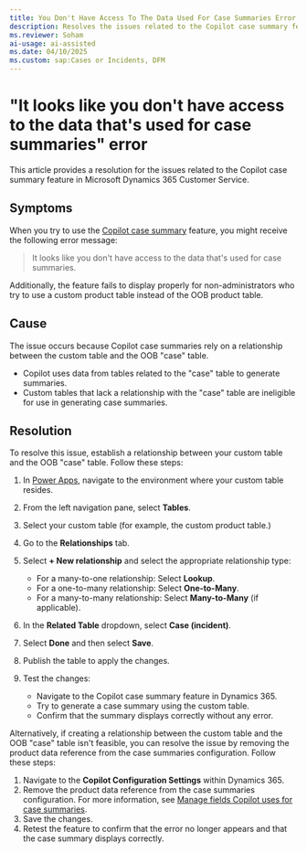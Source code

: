 ```yaml
---
title: You Don't Have Access To The Data Used For Case Summaries Error
description: Resolves the issues related to the Copilot case summary feature in Microsoft Dynamics 365 Customer Service.
ms.reviewer: Soham
ai-usage: ai-assisted
ms.date: 04/10/2025
ms.custom: sap:Cases or Incidents, DFM
---
```

# "It looks like you don't have access to the data that's used for case summaries" error

This article provides a resolution for the issues related to the Copilot case summary feature in Microsoft Dynamics 365 Customer Service.

## Symptoms

When you try to use the [Copilot case summary](/dynamics365/contact-center/administer/copilot-enable-summary) feature, you might receive the following error message:

> It looks like you don't have access to the data that's used for case summaries.

Additionally, the feature fails to display properly for non-administrators who try to use a custom product table instead of the OOB product table.

## Cause

The issue occurs because Copilot case summaries rely on a relationship between the custom table and the OOB "case" table.

- Copilot uses data from tables related to the "case" table to generate summaries.
- Custom tables that lack a relationship with the "case" table are ineligible for use in generating case summaries.

## Resolution

To resolve this issue, establish a relationship between your custom table and the OOB "case" table. Follow these steps:

1. In [Power Apps](https://make.powerapps.com/), navigate to the environment where your custom table resides.
1. From the left navigation pane, select **Tables**.
1. Select your custom table (for example, the custom product table.)
1. Go to the **Relationships** tab.

1. Select **+ New relationship** and select the appropriate relationship type:
    - For a many-to-one relationship: Select **Lookup**.
    - For a one-to-many relationship: Select **One-to-Many**.
    - For a many-to-many relationship: Select **Many-to-Many** (if applicable).

1. In the **Related Table** dropdown, select **Case (incident)**.
1. Select **Done** and then select **Save**.
1. Publish the table to apply the changes.

1. Test the changes:
    - Navigate to the Copilot case summary feature in Dynamics 365.
    - Try to generate a case summary using the custom table.
    - Confirm that the summary displays correctly without any error.

Alternatively, if creating a relationship between the custom table and the OOB "case" table isn't feasible, you can resolve the issue by removing the product data reference from the case summaries configuration. Follow these steps:

1. Navigate to the **Copilot Configuration Settings** within Dynamics 365.
2. Remove the product data reference from the case summaries configuration. For more information, see [Manage fields Copilot uses for case summaries](/dynamics365/customer-service/administer/copilot-map-custom-fields).
3. Save the changes.
4. Retest the feature to confirm that the error no longer appears and that the case summary displays correctly.
